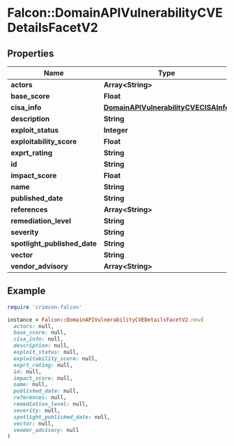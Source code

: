 # Falcon::DomainAPIVulnerabilityCVEDetailsFacetV2

## Properties

| Name | Type | Description | Notes |
| ---- | ---- | ----------- | ----- |
| **actors** | **Array&lt;String&gt;** |  | [optional] |
| **base_score** | **Float** |  | [optional] |
| **cisa_info** | [**DomainAPIVulnerabilityCVECISAInfo**](DomainAPIVulnerabilityCVECISAInfo.md) |  | [optional] |
| **description** | **String** |  | [optional] |
| **exploit_status** | **Integer** |  | [optional] |
| **exploitability_score** | **Float** |  | [optional] |
| **exprt_rating** | **String** |  | [optional] |
| **id** | **String** |  |  |
| **impact_score** | **Float** |  | [optional] |
| **name** | **String** |  | [optional] |
| **published_date** | **String** |  | [optional] |
| **references** | **Array&lt;String&gt;** |  | [optional] |
| **remediation_level** | **String** |  | [optional] |
| **severity** | **String** |  | [optional] |
| **spotlight_published_date** | **String** |  | [optional] |
| **vector** | **String** |  | [optional] |
| **vendor_advisory** | **Array&lt;String&gt;** |  | [optional] |

## Example

```ruby
require 'crimson-falcon'

instance = Falcon::DomainAPIVulnerabilityCVEDetailsFacetV2.new(
  actors: null,
  base_score: null,
  cisa_info: null,
  description: null,
  exploit_status: null,
  exploitability_score: null,
  exprt_rating: null,
  id: null,
  impact_score: null,
  name: null,
  published_date: null,
  references: null,
  remediation_level: null,
  severity: null,
  spotlight_published_date: null,
  vector: null,
  vendor_advisory: null
)
```

